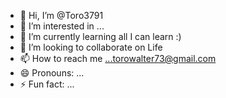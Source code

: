 - 👋 Hi, I’m @Toro3791
- 👀 I’m interested in ...
- 🌱 I’m currently learning all I can learn :) 
- 💞️ I’m looking to collaborate on Life
- 📫 How to reach me ...torowalter73@gmail.com
- 😄 Pronouns: ...
- ⚡ Fun fact: ...

<!---
Toro3791/Toro3791 is a ✨ special ✨ repository because its `README.md` (this file) appears on your GitHub profile.
You can click the Preview link to take a look at your changes.
--->
